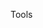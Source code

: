 <span id="title">Tools</span>

<div id="body">

<include src="javaDoc/container-inParent-asPanel.md" boilerplate />
<include src="markdown/container-inParent-asPanel.md" boilerplate />
<include src="asciiDoc/container-inParent-asPanel.md" boilerplate />

</div>